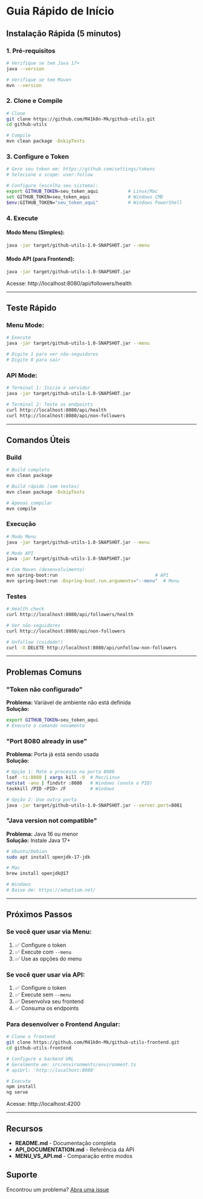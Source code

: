 # Guia Rápido de Início

## Instalação Rápida (5 minutos)

### 1. Pré-requisitos
```bash
# Verifique se tem Java 17+
java --version

# Verifique se tem Maven
mvn --version
```

### 2. Clone e Compile
```bash
# Clone
git clone https://github.com/M41k0n-Mk/github-utils.git
cd github-utils

# Compile
mvn clean package -DskipTests
```

### 3. Configure o Token
```bash
# Gere seu token em: https://github.com/settings/tokens
# Selecione o scope: user:follow

# Configure (escolha seu sistema):
export GITHUB_TOKEN=seu_token_aqui           # Linux/Mac
set GITHUB_TOKEN=seu_token_aqui              # Windows CMD
$env:GITHUB_TOKEN="seu_token_aqui"           # Windows PowerShell
```

### 4. Execute

#### Modo Menu (Simples):
```bash
java -jar target/github-utils-1.0-SNAPSHOT.jar --menu
```

#### Modo API (para Frontend):
```bash
java -jar target/github-utils-1.0-SNAPSHOT.jar
```

Acesse: http://localhost:8080/api/followers/health

---

## Teste Rápido

### Menu Mode:
```bash
# Execute
java -jar target/github-utils-1.0-SNAPSHOT.jar --menu

# Digite 1 para ver não-seguidores
# Digite 0 para sair
```

### API Mode:
```bash
# Terminal 1: Inicie o servidor
java -jar target/github-utils-1.0-SNAPSHOT.jar

# Terminal 2: Teste os endpoints
curl http://localhost:8080/api/health
curl http://localhost:8080/api/non-followers
```

---

## Comandos Úteis

### Build
```bash
# Build completo
mvn clean package

# Build rápido (sem testes)
mvn clean package -DskipTests

# Apenas compilar
mvn compile
```

### Execução
```bash
# Modo Menu
java -jar target/github-utils-1.0-SNAPSHOT.jar --menu

# Modo API
java -jar target/github-utils-1.0-SNAPSHOT.jar

# Com Maven (desenvolvimento)
mvn spring-boot:run                                    # API
mvn spring-boot:run -Dspring-boot.run.arguments="--menu"  # Menu
```

### Testes
```bash
# Health check
curl http://localhost:8080/api/followers/health

# Ver não-seguidores
curl http://localhost:8080/api/non-followers

# Unfollow (cuidado!)
curl -X DELETE http://localhost:8080/api/unfollow-non-followers
```

---

## Problemas Comuns

### "Token não configurado"
**Problema:** Variável de ambiente não está definida  
**Solução:**
```bash
export GITHUB_TOKEN=seu_token_aqui
# Execute o comando novamente
```

### "Port 8080 already in use"
**Problema:** Porta já está sendo usada  
**Solução:**
```bash
# Opção 1: Mate o processo na porta 8080
lsof -ti:8080 | xargs kill -9  # Mac/Linux
netstat -ano | findstr :8080   # Windows (anote o PID)
taskkill /PID <PID> /F         # Windows

# Opção 2: Use outra porta
java -jar target/github-utils-1.0-SNAPSHOT.jar --server.port=8081
```

### "Java version not compatible"
**Problema:** Java 16 ou menor  
**Solução:** Instale Java 17+
```bash
# Ubuntu/Debian
sudo apt install openjdk-17-jdk

# Mac
brew install openjdk@17

# Windows
# Baixe de: https://adoptium.net/
```

---

## Próximos Passos

### Se você quer usar via Menu:
1. ✅ Configure o token
2. ✅ Execute com `--menu`
3. ✅ Use as opções do menu

### Se você quer usar via API:
1. ✅ Configure o token
2. ✅ Execute sem `--menu`
3. ✅ Desenvolva seu frontend
4. ✅ Consuma os endpoints

### Para desenvolver o Frontend Angular:
```bash
# Clone o frontend
git clone https://github.com/M41k0n-Mk/github-utils-frontend.git
cd github-utils-frontend

# Configure o backend URL
# Geralmente em: src/environments/environment.ts
# apiUrl: 'http://localhost:8080'

# Execute
npm install
ng serve
```

Acesse: http://localhost:4200

---

## Recursos

- **README.md** - Documentação completa
- **API_DOCUMENTATION.md** - Referência da API
- **MENU_VS_API.md** - Comparação entre modos

## Suporte

Encontrou um problema? [Abra uma issue](https://github.com/M41k0n-Mk/github-utils/issues)
